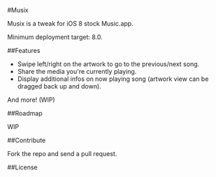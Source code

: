 #Musix

Musix is a tweak for iOS 8 stock Music.app.

Minimum deployment target: 8.0.

##Features

- Swipe left/right on the artwork to go to the previous/next song.
- Share the media you're currently playing.
- Display additional infos on now playing song (artwork view can be dragged back up and down).

And more! (WIP)

##Roadmap

WIP

##Contribute

Fork the repo and send a pull request.

##License